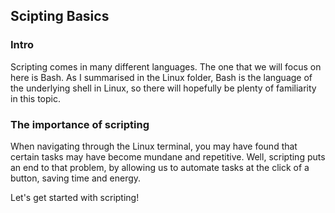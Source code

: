 ## Scipting Basics
### Intro

Scripting comes in many different languages. The one that we will focus on here is Bash. As I summarised in the Linux folder, Bash is the language of the underlying shell in Linux, so there will hopefully be plenty of familiarity in this topic.

### The importance of scripting

When navigating through the Linux terminal, you may have found that certain tasks may have become mundane and repetitive. Well, scripting puts an end to that problem, by allowing us to automate tasks at the click of a button, saving time and energy. 


Let's get started with scripting!